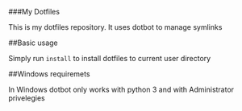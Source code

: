 ###My Dotfiles

This is my dotfiles repository. It uses dotbot to manage symlinks

##Basic usage

Simply run `install` to install dotfiles to current user directory

##Windows requiremets

In Windows dotbot only works with python 3 and with Administrator privelegies


